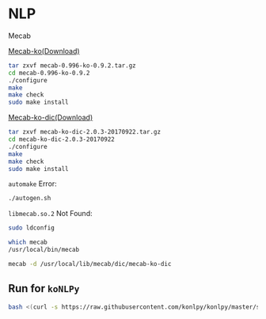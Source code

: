 # NLP

Mecab

[Mecab-ko(Download)](https://bitbucket.org/eunjeon/mecab-ko/downloads/)

```sh
tar zxvf mecab-0.996-ko-0.9.2.tar.gz
cd mecab-0.996-ko-0.9.2
./configure 
make
make check
sudo make install
```

[Mecab-ko-dic(Download)](https://bitbucket.org/eunjeon/mecab-ko-dic/downloads/)

```sh
tar zxvf mecab-ko-dic-2.0.3-20170922.tar.gz
cd mecab-ko-dic-2.0.3-20170922
./configure 
make
make check
sudo make install
```

`automake` Error:
```sh
./autogen.sh
```

`libmecab.so.2` Not Found:
```sh
sudo ldconfig
```

```sh
which mecab
/usr/local/bin/mecab

mecab -d /usr/local/lib/mecab/dic/mecab-ko-dic
```


## Run for `koNLPy`

```sh
bash <(curl -s https://raw.githubusercontent.com/konlpy/konlpy/master/scripts/mecab.sh)
```


